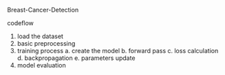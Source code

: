 Breast-Cancer-Detection

codeflow

1. load the dataset
2. basic preprocessing
3. training process
   a. create the model
   b. forward pass
   c. loss calculation
   d. backpropagation
   e. parameters update
4. model evaluation   
   
